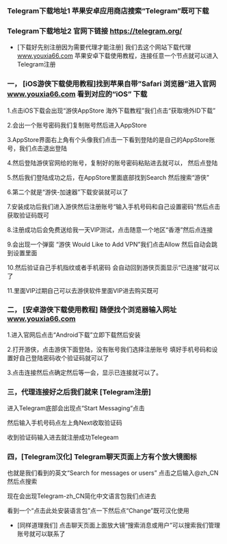 ### Telegram下载地址1   苹果安卓应用商店搜索“Telegram”既可下载

### Telegram下载地址2 官网下链接 https://telegram.org/

- [下载好先别注册因为需要代理才能注册] 我们去这个网站下载代理 www.youxia66.com 苹果安卓下载使用教程，连接任意一个节点就可以进入Telegram注册

### 一， [iOS游侠下载使用教程]找到苹果自带”Safari 浏览器”进入官网 www.youxia66.com 看到对应的“iOS” 下载

1.点击iOS下载会出现“游侠AppStore 海外下载教程”我们点击“获取境外ID下载”

2.会出一个账号密码我们复制账号然后进入AppStore

3.AppStore界面右上角有个头像我们点击一下看到登陆的是自己的AppStore账号，我们点击退出登陆

4.然后登陆游侠官网给的账号，复制好的账号密码粘贴进去就可以， 然后点登陆

5.然后我们登陆成功之后，在AppStore里面底部找到Search 然后搜索“游侠”

6.第二个就是“游侠-加速器”下载安装就可以了

7.安装成功后我们进入游侠然后注册账号“输入手机号码和自己设置密码”然后点击获取验证码既可

8.注册成功后会免费送给我一天VIP测试，点击随意一个地区“香港”然后点连接

9.会出现一个弹窗 “游侠 Would Like to Add VPN”我们点击Allow 然后自动会跳到设置里面

10.然后验证自己手机指纹或者手机密码 会自动回到游侠页面显示“已连接”就可以了

11.里面VIP过期自己可以去游侠软件里面VIP进去购买既可


### 二， [安卓游侠下载使用教程] 随便找个浏览器输入网址 www.youxia66.com

1.进入官网后点击“Android下载”立即下载然后安装

2.打开游侠，点击游侠下面登陆，没有账号我们选择注册账号 填好手机号码和设置好自己登陆密码收个验证码就可以了

3.点击连接然后点确定然后等一会，显示已连接就可以了。

### 三，代理连接好之后我们就来 [Telegram注册] 

进入Telegram底部会出现点“Start Messaging“点击

 然后输入手机号码点左上角Next收取验证码

收到验证码输入进去就注册成功Telegeam

### 四，[Telegram汉化] Telegram聊天页面上方有个放大镜图标

也就是我们看到的英文“Search for messages or users” 点击之后输入@zh_CN然后点搜索

现在会出现Telegram-zh_CN简化中文语言包我们点进去

看到一个“点击此处安装语言包”点一下然后点“Change”既可汉化使用

- [同样道理我们] 点击聊天页面上面放大镜“搜索消息或用户”可以搜索我们管理账号就可以联系了
